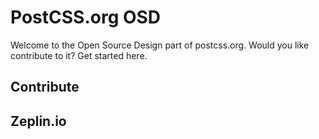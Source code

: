 # PostCSS.org OSD

Welcome to the Open Source Design part of postcss.org. Would you like contribute to it? Get started here.

## Contribute

## Zeplin.io
